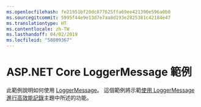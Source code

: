 ```yaml
---
ms.openlocfilehash: fe21951bf20dc877625ffa69ee421390e596a0b0
ms.sourcegitcommit: 5995f44e9e13d7e7aa8d193e2825381c42184e47
ms.translationtype: HT
ms.contentlocale: zh-TW
ms.lasthandoff: 04/02/2019
ms.locfileid: "58809367"
---
```

# <a name="aspnet-core-loggermessage-sample"></a>ASP.NET Core LoggerMessage 範例

此範例說明如何使用 [LoggerMessage](https://docs.microsoft.com/dotnet/api/microsoft.extensions.logging.loggermessage)。 這個範例將示範[使用 LoggerMessage 進行高效能記錄](https://docs.microsoft.com/aspnet/core/fundamentals/logging/loggermessage)主題中所述的功能。
